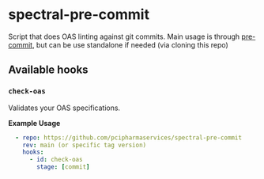 # spectral-pre-commit

Script that does OAS linting against git commits.
Main usage is through [pre-commit](http://pre-commit.com), but can be use standalone if needed (via cloning this repo)

## Available hooks

### `check-oas`

Validates your OAS specifications.

**Example Usage**
```yaml
  - repo: https://github.com/pcipharmaservices/spectral-pre-commit
    rev: main (or specific tag version)
    hooks:
      - id: check-oas
        stage: [commit]
```

